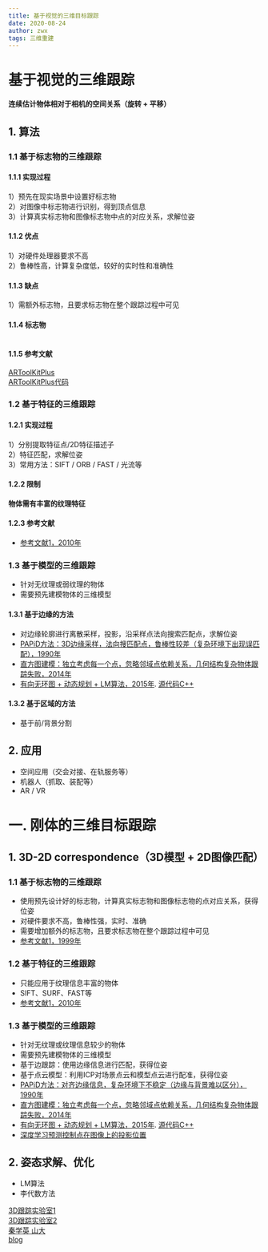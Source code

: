 ```yaml
---
title: 基于视觉的三维目标跟踪
date: 2020-08-24
author: zwx
tags: 三维重建
---
```

# 基于视觉的三维跟踪
**连续估计物体相对于相机的空间关系（旋转 + 平移）**
## 1. 算法
### 1.1 基于标志物的三维跟踪
#### 1.1.1 实现过程
1）预先在现实场景中设置好标志物  
2）对图像中标志物进行识别，得到顶点信息  
3）计算真实标志物和图像标志物中点的对应关系，求解位姿
#### 1.1.2 优点
1）对硬件处理器要求不高  
2）鲁棒性高，计算复杂度低，较好的实时性和准确性
#### 1.1.3 缺点
1）需额外标志物，且要求标志物在整个跟踪过程中可见
#### 1.1.4 标志物
![]()

#### 1.1.5 参考文献
[ARToolKitPlus](https://pdfs.semanticscholar.org/7de8/8a6a2bad38147d6ac531824c34780eba058e.pdf)  
[ARToolKitPlus代码](https://github.com/paroj/artoolkitplus)

### 1.2 基于特征的三维跟踪
#### 1.2.1 实现过程
1）分别提取特征点/2D特征描述子  
2）特征匹配，求解位姿  
3）常用方法：SIFT / ORB / FAST / 光流等
#### 1.2.2 限制
**物体需有丰富的纹理特征**
#### 1.2.3 参考文献
- [参考文献1，2010年](https://link.springer.com/content/pdf/10.1007/s00371-010-0490-6.pdf)

### 1.3 基于模型的三维跟踪
- 针对无纹理或弱纹理的物体  
- 需要预先建模物体的三维模型

#### 1.3.1 基于边缘的方法
- 对边缘轮廓进行离散采样，投影，沿采样点法向搜索匹配点，求解位姿
- [PAPiD方法：3D边缘采样，法向搜匹配点，鲁棒性较差（复杂环境下出现误匹配），1990年](https://pdfs.semanticscholar.org/ed98/39b734c359a84135da5a0dee1085a98795a1.pdf?_ga=2.86637464.1253126460.1598252170-507994665.1598252170)
- [直方图建模：独立考虑每一个点，忽略邻域点依赖关系，几何结构复杂物体跟踪失败，2014年](http://campar.in.tum.de/pub/ilics2013tvcg/ilics2013tvcg.pdf)
- [有向无环图 + 动态规划 + LM算法，2015年](https://imbinwang.github.io/static/assets/pdf/landing/2015_TVC_Textureless3DObjectTracking.pdf).  [源代码C++](https://github.com/guofengw/GOSTracker)

#### 1.3.2 基于区域的方法
- 基于前/背景分割


## 2. 应用
- 空间应用（交会对接、在轨服务等）
- 机器人（抓取、装配等）
- AR / VR

# 一. 刚体的三维目标跟踪
## 1. 3D-2D correspondence（3D模型 + 2D图像匹配）
### 1.1 基于标志物的三维跟踪
- 使用预先设计好的标志物，计算真实标志物和图像标志物的点对应关系，获得位姿
- 对硬件要求不高，鲁棒性强，实时、准确
- 需要增加额外的标志物，且要求标志物在整个跟踪过程中可见
- [参考文献1，1999年](https://scinapse.io/papers/2127972053)

### 1.2 基于特征的三维跟踪
- 只能应用于纹理信息丰富的物体
- SIFT、SURF、FAST等
- [参考文献1，2010年](https://link.springer.com/content/pdf/10.1007/s00371-010-0490-6.pdf)

### 1.3 基于模型的三维跟踪
- 针对无纹理或纹理信息较少的物体
- 需要预先建模物体的三维模型
- 基于边跟踪：使用边缘信息进行匹配，获得位姿
- 基于点云模型：利用ICP对场景点云和模型点云进行配准，获得位姿
- [PAPiD方法：对齐边缘信息，复杂环境下不稳定（边缘与背景难以区分），1990年](https://pdfs.semanticscholar.org/ed98/39b734c359a84135da5a0dee1085a98795a1.pdf?_ga=2.86637464.1253126460.1598252170-507994665.1598252170)
- [直方图建模：独立考虑每一个点，忽略邻域点依赖关系，几何结构复杂物体跟踪失败，2014年](http://campar.in.tum.de/pub/ilics2013tvcg/ilics2013tvcg.pdf)
- [有向无环图 + 动态规划 + LM算法，2015年](https://imbinwang.github.io/static/assets/pdf/landing/2015_TVC_Textureless3DObjectTracking.pdf).  [源代码C++](https://github.com/guofengw/GOSTracker)
- [深度学习预测控制点在图像上的投影位置](https://members.loria.fr/GSimon/files/cours/article1.pdf)

## 2. 姿态求解、优化
- LM算法
- 李代数方法



[3D跟踪实验室1](http://people.ece.umn.edu/~cchoi/research.html)  
[3D跟踪实验室2](https://wg-perception.github.io/ork_tutorials/tutorial03/tutorial.html)    
[秦学英 山大](https://myslide.cn/slides/21441)  
[blog](https://imbinwang.github.io/blog/)












